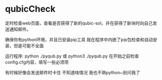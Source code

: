 # qubicCheck
定时检查web页面，查看是否获得了新的qubic-sol，并在获得了新块时向自己发送通知邮件。

确保你有python环境，并且已安装pip工具
我在程序中内嵌了pip包检查和自动安装，但是可能不全面

运行程序:
python ./pyqub.py
或
python3 ./pyqub.py
在开始之前检查config.cfg内容，填写一些必须项

有时候好像会发送邮件时卡住 不知道啥情况
我也不熟python~别问我了